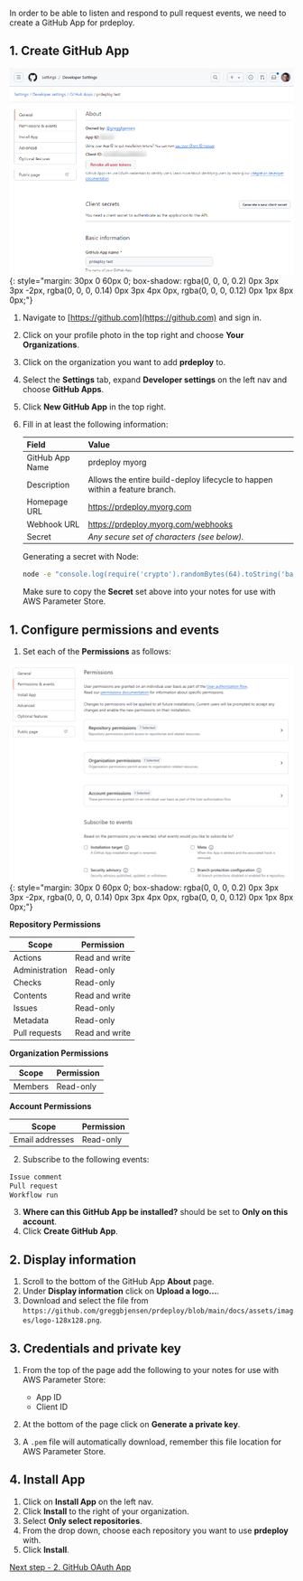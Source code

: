 In order to be able to listen and respond to pull request events, we need to create a GitHub App for prdeploy.

## 1. Create GitHub App

![Setup GitHub App](../assets/images/screenshots/getting-started/github-app.png)
{: style="margin: 30px 0 60px 0; box-shadow: rgba(0, 0, 0, 0.2) 0px 3px 3px -2px, rgba(0, 0, 0, 0.14) 0px 3px 4px 0px, rgba(0, 0, 0, 0.12) 0px 1px 8px 0px;"}

1. Navigate to [https://github.com](https://github.com) and sign in.
2. Click on your profile photo in the top right and choose **Your Organizations**.
3. Click on the organization you want to add **prdeploy** to.
4. Select the **Settings** tab, expand **Developer settings** on the left nav and choose **GitHub Apps**.
5. Click **New GitHub App** in the top right.
6. Fill in at least the following information:

    | Field           | Value                                                                       |
    | --------------- | --------------------------------------------------------------------------- |
    | GitHub App Name | prdeploy myorg                                                              |
    | Description     | Allows the entire build-deploy lifecycle to happen within a feature branch. |
    | Homepage URL    | https://prdeploy.myorg.com                                                  |
    | Webhook URL     | https://prdeploy.myorg.com/webhooks                                         |
    | Secret          | _Any secure set of characters (see below)._                                 |

    Generating a secret with Node:

    ```bash
    node -e "console.log(require('crypto').randomBytes(64).toString('base64'));"
    ```

    Make sure to copy the **Secret** set above into your notes for use with AWS Parameter Store.

## 1. Configure permissions and events

1. Set each of the **Permissions** as follows:

![Setup GitHub App Permissions](../assets/images/screenshots/getting-started/github-app-permissions.png)
{: style="margin: 30px 0 60px 0; box-shadow: rgba(0, 0, 0, 0.2) 0px 3px 3px -2px, rgba(0, 0, 0, 0.14) 0px 3px 4px 0px, rgba(0, 0, 0, 0.12) 0px 1px 8px 0px;"}

**Repository Permissions**

| Scope          | Permission     |
| -------------- | -------------- |
| Actions        | Read and write |
| Administration | Read-only      |
| Checks         | Read-only      |
| Contents       | Read and write |
| Issues         | Read-only      |
| Metadata       | Read-only      |
| Pull requests  | Read and write |

  **Organization Permissions**

| Scope   | Permission |
| ------- | ---------- |
| Members | Read-only  |

**Account Permissions**

| Scope           | Permission |
| --------------- | ---------- |
| Email addresses | Read-only  |

2. Subscribe to the following events:

```
Issue comment
Pull request
Workflow run
```

3. **Where can this GitHub App be installed?** should be set to **Only on this account**.
4. Click **Create GitHub App**.

## 2. Display information

1. Scroll to the bottom of the GitHub App **About** page.
2. Under **Display information** click on **Upload a logo...**.
3. Download and select the file from `https://github.com/greggbjensen/prdeploy/blob/main/docs/assets/images/logo-128x128.png`.

## 3. Credentials and private key

1. From the top of the page add the following to your notes for use with AWS Parameter Store:
    * App ID
    * Client ID

2. At the bottom of the page click on **Generate a private key**.
3. A `.pem` file will automatically download, remember this file location for AWS Parameter Store.

## 4. Install App
1. Click on **Install App** on the left nav.
2. Click **Install** to the right of your organization.
3. Select **Only select repositories**.
4. From the drop down, choose each repository you want to use **prdeploy** with.
5. Click **Install**.

[Next step - 2. GitHub OAuth App](./2-github-oauth-app.md)